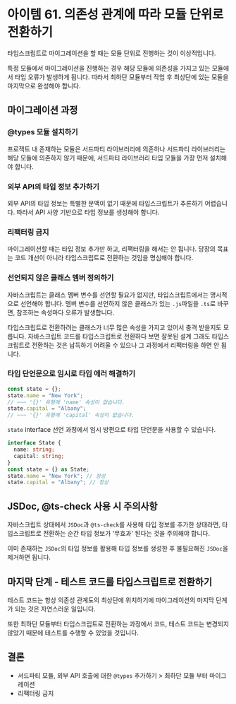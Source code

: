 # 아이템 61. 의존성 관계에 따라 모듈 단위로 전환하기

타입스크립트로 마이그레이션을 할 때는 모듈 단위로 진행하는 것이 이상적입니다.

특정 모듈에서 마이그레이션을 진행하는 경우 해당 모듈에 의존성을 가지고 있는 모듈에서 타입 오류가 발생하게 됩니다. 따라서 최하단 모듈부터 작업 후 최상단에 있는 모듈을 마지막으로 완성해야 합니다.

## 마이그레이션 과정

### @types 모듈 설치하기

프로젝트 내 존재하는 모듈은 서드파티 라이브러리에 의존하나 서드파티 라이브러리는 해당 모듈에 의존하지 않기 때문에, 서드파티 라이브러리 타입 모듈을 가장 먼저 설치해야 합니다.

### 외부 API의 타입 정보 추가하기

외부 API의 타입 정보는 특별한 문맥이 없기 때문에 타입스크립트가 추론하기 어렵습니다. 따라서 API 사양 기반으로 타입 정보를 생성해야 합니다.

### 리팩터링 금지

마이그레이션할 때는 타입 정보 추가만 하고, 리팩터링을 해서는 안 됩니다. 당장의 목표는 코드 개선이 아니라 타입스크립트로 전환하는 것임을 명심해야 합니다.

### 선언되지 않은 클래스 멤버 정의하기

자바스크립트는 클래스 멤버 변수를 선언할 필요가 없지만, 타입스크립트에서는 명시적으로 선언해야 합니다. 멤버 변수를 선언하지 않은 클래스가 있는 `.js`파일을 `.ts`로 바꾸면, 참조하는 속성마다 오류가 발생합니다.

타입스크립트로 전환하려는 클래스가 너무 많은 속성을 가지고 있어서 충격 받을지도 모릅니다. 자바스크립트 코드를 타입스크립트로 전환하다 보면 잘못된 설계 그래도 타입스크립트로 전환하는 것은 납득하기 어려울 수 있으나 그 과정에서 리팩터링을 하면 안 됩니다.

### 타입 단언문으로 임시로 타입 에러 해결하기

```typescript
const state = {};
state.name = "New York";
// ~~~ '{}' 유형에 'name' 속성이 없습니다.
state.capital = "Albany";
// ~~~ '{}' 유형에 'capital' 속성이 없습니다.
```

`state` interface 선언 과정에서 임시 방편으로 타입 단언문을 사용할 수 있습니다.

```typescript
interface State {
  name: string;
  capital: string;
}
const state = {} as State;
state.name = "New York"; // 정상
state.capital = "Albany"; // 정상
```

## JSDoc, @ts-check 사용 시 주의사항

자바스크립트 상태에서 `JSDoc`과 `@ts-check`를 사용해 타입 정보를 추가한 상태라면, 타입스크립트로 전환하는 순간 타입 정보가 '무효과' 된다는 것을 주의해야 합니다.

이미 존재하는 `JSDoc`의 타입 정보를 활용해 타입 정보를 생성한 후 불필요해진 `JSDoc`을 제거하면 됩니다.

## 마지막 단계 - 테스트 코드를 타입스크립트로 전환하기

테스트 코드는 항상 의존성 관계도의 최상단에 위치하기에 마이그레이션의 마지막 단계가 되는 것은 자연스러운 일입니다.

또한 최하단 모듈부터 타입스크립트로 전환하는 과정에서 코드, 테스트 코드는 변경되지 않았기 때문에 테스트를 수행할 수 있었을 것입니다.

## 결론

- 서드파티 모듈, 외부 API 호출에 대한 `@types` 추가하기 > 최하단 모듈 부터 마이그레이션
- 리팩터링 금지
